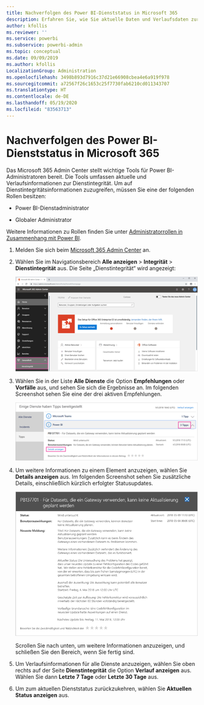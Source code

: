 ```yaml
---
title: Nachverfolgen des Power BI-Dienststatus in Microsoft 365
description: Erfahren Sie, wie Sie aktuelle Daten und Verlaufsdaten zur Dienstintegrität im Microsoft 365 Admin Center anzeigen.
author: kfollis
ms.reviewer: ''
ms.service: powerbi
ms.subservice: powerbi-admin
ms.topic: conceptual
ms.date: 09/09/2019
ms.author: kfollis
LocalizationGroup: Administration
ms.openlocfilehash: 3498b893d7916c37d21e66908cbea4e6a919f978
ms.sourcegitcommit: a72567f26c1653c25f7730fab6210cd011343707
ms.translationtype: HT
ms.contentlocale: de-DE
ms.lasthandoff: 05/19/2020
ms.locfileid: "83563713"
---
```

# <a name="track-power-bi-service-health-in-microsoft-365"></a>Nachverfolgen des Power BI-Dienststatus in Microsoft 365

Das Microsoft 365 Admin Center stellt wichtige Tools für Power BI-Administratoren bereit. Die Tools umfassen aktuelle und Verlaufsinformationen zur Dienstintegrität. Um auf Dienstintegritätsinformationen zuzugreifen, müssen Sie eine der folgenden Rollen besitzen:

* Power BI-Dienstadministrator

* Globaler Administrator

Weitere Informationen zu Rollen finden Sie unter [Administratorrollen in Zusammenhang mit Power BI](service-admin-administering-power-bi-in-your-organization.md#administrator-roles-related-to-power-bi).

1. Melden Sie sich beim [Microsoft 365 Admin Center](https://portal.office.com/adminportal) an.

1. Wählen Sie im Navigationsbereich **Alle anzeigen** > **Integrität** > **Dienstintegrität** aus. Die Seite „Dienstintegrität“ wird angezeigt:

    ![Screenshot des Microsoft 365 Admin Centers, in dem die Optionen „Integrität“ und „Dienstintegrität“ hervorgehoben sind.](media/service-admin-health/service-health-tile.png)

1. Wählen Sie in der Liste **Alle Dienste** die Option **Empfehlungen** oder **Vorfälle** aus, und sehen Sie sich die Ergebnisse an. Im folgenden Screenshot sehen Sie eine der drei aktiven Empfehlungen.

    ![Screenshot der Seite „Dienstintegrität“ mit den drei Empfehlungen für Power BI und der hervorgehobenen Option „Details anzeigen“.](media/service-admin-health/active-advisories.png)

1. Um weitere Informationen zu einem Element anzuzeigen, wählen Sie **Details anzeigen** aus. Im folgenden Screenshot sehen Sie zusätzliche Details, einschließlich kürzlich erfolgter Statusupdates.

    ![Screenshot der Details der Empfehlung.](media/service-admin-health/advisory-details.png)

    Scrollen Sie nach unten, um weitere Informationen anzuzeigen, und schließen Sie den Bereich, wenn Sie fertig sind.

1. Um Verlaufsinformationen für alle Dienste anzuzeigen, wählen Sie oben rechts auf der Seite **Dienstintegrität** die Option **Verlauf anzeigen** aus. Wählen Sie dann **Letzte 7 Tage** oder **Letzte 30 Tage** aus. 

1. Um zum aktuellen Dienststatus zurückzukehren, wählen Sie **Aktuellen Status anzeigen** aus.